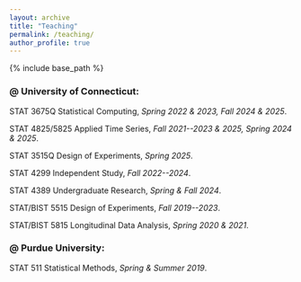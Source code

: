 ```yaml
---
layout: archive
title: "Teaching"
permalink: /teaching/
author_profile: true
---
```


{% include base_path %}

### @ University of Connecticut:

STAT 3675Q Statistical Computing, *Spring 2022 & 2023, Fall 2024 & 2025*.

STAT 4825/5825 Applied Time Series, *Fall 2021--2023 & 2025, Spring 2024 & 2025*.

STAT 3515Q Design of Experiments, *Spring 2025*.

STAT 4299 Independent Study, *Fall 2022--2024*.

STAT 4389 Undergraduate Research, *Spring & Fall 2024*.

STAT/BIST 5515 Design of Experiments, *Fall 2019--2023*.

STAT/BIST 5815 Longitudinal Data Analysis, *Spring 2020 & 2021*.

### @ Purdue University:

STAT 511 Statistical Methods, *Spring & Summer 2019*.

